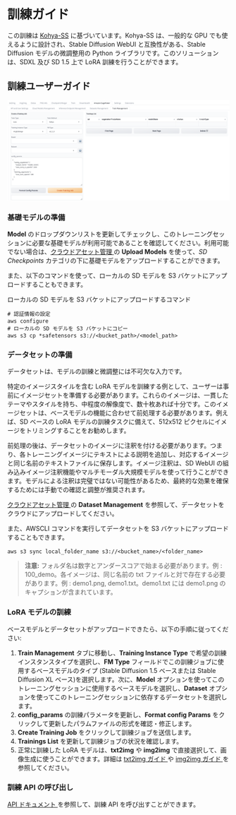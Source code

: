 # 訓練ガイド

この訓練は [Kohya-SS](https://github.com/kohya-ss/sd-scripts) に基づいています。Kohya-SS は、一般的な GPU でも使えるように設計され、Stable Diffusion WebUI と互換性がある、Stable Diffusion モデルの微調整用の Python ライブラリです。このソリューションは、SDXL 及び SD 1.5 上で LoRA 訓練を行うことができます。

## 訓練ユーザーガイド
![Kohya Training](../images/Kohya_training.png) 

### 基礎モデルの準備
**Model** のドロップダウンリストを更新してチェックし、このトレーニングセッションに必要な基礎モデルが利用可能であることを確認してください。利用可能でない場合は、[クラウドアセット管理 ](./CloudAssetsManage.md) の **Upload Models** を使って、*SD Checkpoints* カテゴリの下に基礎モデルをアップロードすることができます。

また、以下のコマンドを使って、ローカルの SD モデルを S3 バケットにアップロードすることもできます。

ローカルの SD モデルを S3 バケットにアップロードするコマンド
``` 
# 認証情報の設定
aws configure 
# ローカルの SD モデルを S3 バケットにコピー
aws s3 cp *safetensors s3://<bucket_path>/<model_path> 
``` 

### データセットの準備
データセットは、モデルの訓練と微調整には不可欠な入力です。

特定のイメージスタイルを含む LoRA モデルを訓練する例として、ユーザーは事前にイメージセットを準備する必要があります。これらのイメージは、一貫したテーマやスタイルを持ち、中程度の解像度で、数十枚あれば十分です。このイメージセットは、ベースモデルの機能に合わせて前処理する必要があります。例えば、SD ベースの LoRA モデルの訓練タスクに備えて、512x512 ピクセルにイメージをトリミングすることをお勧めします。

前処理の後は、データセットのイメージに注釈を付ける必要があります。つまり、各トレーニングイメージにテキストによる説明を追加し、対応するイメージと同じ名前のテキストファイルに保存します。イメージ注釈は、SD WebUI の組み込みイメージ注釈機能やマルチモーダル大規模モデルを使って行うことができます。モデルによる注釈は完璧ではない可能性があるため、最終的な効果を確保するためには手動での確認と調整が推奨されます。

[クラウドアセット管理 ](./CloudAssetsManage.md) の **Dataset Management** を参照して、データセットをクラウドにアップロードしてください。

また、AWSCLI コマンドを実行してデータセットを S3 バケットにアップロードすることもできます。
``` 
aws s3 sync local_folder_name s3://<bucket_name>/<folder_name> 
``` 

> **注意:** フォルダ名は数字とアンダースコアで始まる必要があります。例 : 100_demo。各イメージは、同じ名前の txt ファイルと対で存在する必要があります。例 : demo1.png, demo1.txt。demo1.txt には demo1.png のキャプションが含まれています。

### LoRA モデルの訓練
ベースモデルとデータセットがアップロードできたら、以下の手順に従ってください:
1. **Train Management** タブに移動し、**Training Instance Type** で希望の訓練インスタンスタイプを選択し、**FM Type** フィールドでこの訓練ジョブに使用するベースモデルのタイプ (Stable Diffusion 1.5 ベースまたは Stable Diffusion XL ベース)を選択します。次に、**Model** オプションを使ってこのトレーニングセッションに使用するベースモデルを選択し、**Dataset** オプションを使ってこのトレーニングセッションに依存するデータセットを選択します。
2. **config_params** の訓練パラメータを更新し、**Format config Params** をクリックして更新したパラムファイルの形式を確認・修正します。
3. **Create Training Job** をクリックして訓練ジョブを送信します。
4. **Trainings List** を更新して訓練ジョブの状況を確認します。
5. 正常に訓練した LoRA モデルは、**txt2img** や **img2img** で直接選択して、画像生成に使うことができます。詳細は [txt2img ガイド ](./txt2img-guide.md) や [img2img ガイド ](./img2img-guide.md) を参照してください。

### 訓練 API の呼び出し

[API ドキュメント ](https://awslabs.github.io/stable-diffusion-aws-extension/en/developer-guide/api/1.5.0/) を参照して、訓練 API を呼び出すことができます。

